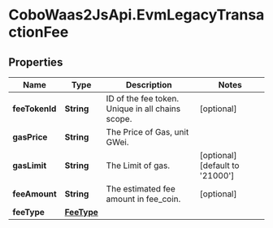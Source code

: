 # CoboWaas2JsApi.EvmLegacyTransactionFee

## Properties

Name | Type | Description | Notes
------------ | ------------- | ------------- | -------------
**feeTokenId** | **String** | ID of the fee token. Unique in all chains scope. | [optional] 
**gasPrice** | **String** | The Price of Gas, unit GWei. | 
**gasLimit** | **String** | The Limit of gas. | [optional] [default to &#39;21000&#39;]
**feeAmount** | **String** | The estimated fee amount in fee_coin. | [optional] 
**feeType** | [**FeeType**](FeeType.md) |  | 


